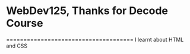 # WebDev125, Thanks for Decode Course
=====================================
I learnt about HTML and CSS
